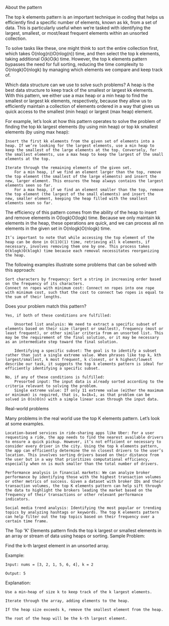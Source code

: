 About the pattern

The top k elements pattern is an important technique in coding that helps us efficiently find a specific number of elements, known as kk, from a set of data. This is particularly useful when we’re tasked with identifying the largest, smallest, or most/least frequent elements within an unsorted collection.

To solve tasks like these, one might think to sort the entire collection first, which takes O(nlog⁡(n))O(nlog(n)) time, and then select the top k elements, taking additional O(k)O(k) time. However, the top k elements pattern bypasses the need for full sorting, reducing the time complexity to O(nlog⁡k)O(nlogk) by managing which elements we compare and keep track of.

Which data structure can we use to solve such problems? A heap is the best data structure to keep track of the smallest or largest kk elements. With this pattern, we either use a max heap or a min heap to find the smallest or largest kk elements, respectively, because they allow us to efficiently maintain a collection of elements ordered in a way that gives us quick access to the smallest (min heap) or largest (max heap) element.

For example, let’s look at how this pattern operates to solve the problem of finding the top kk largest elements (by using min heap) or top kk smallest elements (by using max heap):

    Insert the first kk elements from the given set of elements into a heap. If we’re looking for the largest elements, use a min heap to keep the smallest of the large elements at the top. Conversely, for the smallest elements, use a max heap to keep the largest of the small elements at the top.

    Iterate through the remaining elements of the given set.
        For a min heap, if we find an element larger than the top, remove the top element (the smallest of the large elements) and insert the new, larger element. This ensures the heap always contains the largest elements seen so far.
        For a max heap, if we find an element smaller than the top, remove the top element (the largest of the small elements) and insert the new, smaller element, keeping the heap filled with the smallest elements seen so far.

The efficiency of this pattern comes from the ability of the heap to insert and remove elements in O(log⁡k)O(logk) time. Because we only maintain kk elements in the heap, these operations are quick, and we can process all nn elements in the given set in O(nlog⁡k)O(nlogk) time.

    It’s important to note that while accessing the top element of the heap can be done in O(1)O(1) time, retrieving all k elements, if necessary, involves removing them one by one. This process takes O(klog⁡k)O(klogk) time because each removal necessitates reorganizing the heap.
The following examples illustrate some problems that can be solved with this approach:

    Sort characters by frequency: Sort a string in increasing order based on the frequency of its characters.
    Connect nn ropes with minimum cost: Connect nn ropes into one rope with minimum cost, such that the cost to connect two ropes is equal to the sum of their lengths.

Does your problem match this pattern?

    Yes, if both of these conditions are fulfilled:

        Unsorted list analysis: We need to extract a specific subset of elements based on their size (largest or smallest), frequency (most or least frequent), or other similar criteria from an unsorted list. This may be the requirement of the final solution, or it may be necessary as an intermediate step toward the final solution.

        Identifying a specific subset: The goal is to identify a subset rather than just a single extreme value. When phrases like top k, kth largest/smallest, k most frequent, k closest, or k highest/lowest describe our task, it suggests the top k elements pattern is ideal for efficiently identifying a specific subset.

    No, if any of these conditions is fulfilled:
        Presorted input: The input data is already sorted according to the criteria relevant to solving the problem.
        Single extreme value: If only 11 extreme value (either the maximum or minimum) is required, that is, k=1k=1, as that problem can be solved in O(n)O(n) with a simple linear scan through the input data.

Real-world problems

Many problems in the real world use the top K elements pattern. Let’s look at some examples.

    Location-based services in ride-sharing apps like Uber: For a user requesting a ride, the app needs to find the nearest available drivers to ensure a quick pickup. However, it’s not efficient or necessary to consider every driver in the city. Using the top k elements pattern, the app can efficiently determine the nn closest drivers to the user’s location. This involves sorting drivers based on their distance from the user but in a way that prioritizes computational efficiency, especially when nn is much smaller than the total number of drivers.

    Performance analysis in financial markets: We can analyze broker performance by identifying those with the highest transaction volumes or other metrics of success. Given a dataset with broker IDs and their transaction volumes, the top K elements pattern can help sift through the data to highlight the brokers leading the market based on the frequency of their transactions or other relevant performance indicators.

    Social media trend analysis: Identifying the most popular or trending topics by analyzing hashtags or keywords. The top K elements pattern can help filter out the top topics based on their frequency over a certain time frame.


The Top 'K' Elements pattern finds the top k largest or smallest elements in an array or stream of data using heaps or sorting.
Sample Problem:

Find the k-th largest element in an unsorted array.

Example:

    Input: nums = [3, 2, 1, 5, 6, 4], k = 2

    Output: 5

Explanation:

    Use a min-heap of size k to keep track of the k largest elements.

    Iterate through the array, adding elements to the heap.

    If the heap size exceeds k, remove the smallest element from the heap.

    The root of the heap will be the k-th largest element.